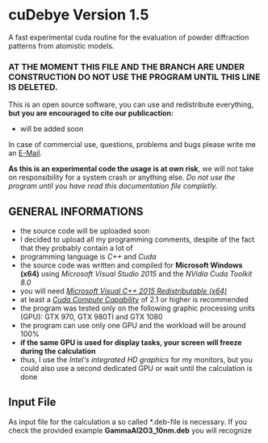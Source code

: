 # cuDebye Version 1.5
A fast experimental cuda routine for the evaluation of powder diffraction patterns from atomistic models.

### AT THE MOMENT THIS FILE AND THE BRANCH ARE UNDER CONSTRUCTION DO NOT USE THE PROGRAM UNTIL THIS LINE IS DELETED.

This is an open source software, you can use and redistribute everything, **but you are encouraged to cite our publicaction:**
- will be added soon

In case of commercial use, questions, problems and bugs please write me an [E-Mail](mailto:m.s.rudolph@outlook.com).

**As this is an experimental code the usage is at own risk**, we will not take on responsibility for a system crash or anything else.
_Do not use the program until you have read this documentation file completly._

## GENERAL INFORMATIONS

- the source code will be uploaded soon
- I decided to upload all my programming comments, despite of the fact that they probably contain a lot of 
- programming language is _C++_ and _Cuda_
- the source code was written and compiled for **Microsoft Windows (x64)** using _Microsoft Visual Studio 2015_ and the _NVidia Cuda Toolkit 8.0_
- you will need [_Microsoft Visual C++ 2015 Redistributable (x64)_](https://www.microsoft.com/de-de/download/details.aspx?id=48145)
- at least a [_Cuda Compute Capability_](https://de.wikipedia.org/wiki/CUDA#Unterst%C3%BCtzte_GPUs) of 2.1 or higher is recommended
- the program was tested only on the following graphic processing units (GPU): GTX 970, GTX 980TI and GTX 1080
- the program can use only one GPU and the workload will be around 100%
- **if the same GPU is used for display tasks, your screen will freeze during the calculation**
- thus, I use the _Intel's integrated HD graphics_ for my monitors, but you could also use a second dedicated GPU or wait until the calculation is done

## Input File

As input file for the calculation a so called *.deb-file is necessary. If you check the provided example **GammaAl2O3_10nm.deb** you will recognize  
